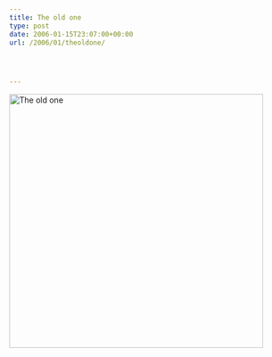 ```yaml
---
title: The old one
type: post
date: 2006-01-15T23:07:00+00:00
url: /2006/01/theoldone/




---
```

[<img width="455" src="//static.flickr.com/39/87218846_df18be7770.jpg" alt="The old one" />][1]

 [1]: http://www.flickr.com/photos/schreibblogade/87218846/ "The old one"
